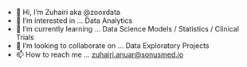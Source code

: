 - 👋 Hi, I’m Zuhairi aka @zooxdata
- 👀 I’m interested in ... Data Analytics
- 🌱 I’m currently learning ... Data Science Models / Statistics / Clinical Trials
- 💞️ I’m looking to collaborate on ... Data Exploratory Projects
- 📫 How to reach me ... zuhairi.anuar@sonusmed.io

<!---
zooxdata/zooxdata is a ✨ special ✨ repository because its `README.md` (this file) appears on your GitHub profile.
You can click the Preview link to take a look at your changes.
--->
